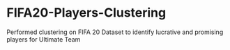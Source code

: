 # FIFA20-Players-Clustering
Performed clustering on FIFA 20 Dataset to identify lucrative and promising players for Ultimate Team
